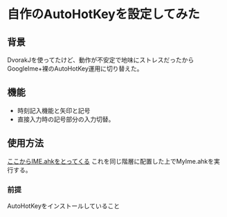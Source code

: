 # 自作のAutoHotKeyを設定してみた

## 背景

 DvorakJを使ってたけど、動作が不安定で地味にストレスだったからGoogleIme+裸のAutoHotKey運用に切り替えた。

## 機能

+ 時刻記入機能と矢印と記号
+ 直接入力時の記号部分の入力切替。


## 使用方法

 [ここからIME.ahkをとってくる](https://github.com/karakaram/alt-ime-ahk)
 これを同じ階層に配置した上でMyIme.ahkを実行する。

### 前提
 AutoHotKeyをインストールしていること

